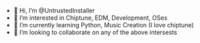 - 👋 Hi, I’m @UntrustedInstaller
- 👀 I’m interested in Chiptune, EDM, Development, OSes
- 🌱 I’m currently learning Python, Music Creation (I love chiptune)
- 💞️ I’m looking to collaborate on any of the above intersests

<!---
UntrustedInstaller/UntrustedInstaller is a ✨ special ✨ repository because its `README.md` (this file) appears on your GitHub profile.
You can click the Preview link to take a look at your changes.
--->
